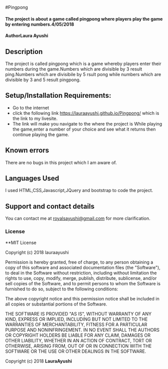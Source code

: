 #Pingpong
#### The project is about a game called pingpong where players play the game by entering numbers.4/05/2018
#### Author**Laura Ayushi**
## Description
The project is called pingpong which is a game whereby players enter their numbers during the game.Numbers which are divisible by 3 
result ping.Numbers which are divisibile by 5 rsult pong while numbers which are divisible by 3 and 5 result pingpong.
## Setup/Installation Requirements:
* Go to the internet
* click the following link https://lauraayushi.github.io/Pingpong/ which is the link to my livesite.
* The link will make you navigate to the where the project is
While playing the game,enter a number of your choice and see what it returns then continue playing the game.
## Known errors
There are no bugs in this project which I am aware of.
## Languages Used
I used HTML,CSS,Javascript,JQuery and bootstrap to code the project.
## Support and contact details
You can contact me at royalsayushi@gmail.com for more clarification.
### License
**MIT License

Copyright (c) 2018 lauraayushi

Permission is hereby granted, free of charge, to any person obtaining a copy
of this software and associated documentation files (the "Software"), to deal
in the Software without restriction, including without limitation the rights
to use, copy, modify, merge, publish, distribute, sublicense, and/or sell
copies of the Software, and to permit persons to whom the Software is
furnished to do so, subject to the following conditions:

The above copyright notice and this permission notice shall be included in all
copies or substantial portions of the Software.

THE SOFTWARE IS PROVIDED "AS IS", WITHOUT WARRANTY OF ANY KIND, EXPRESS OR
IMPLIED, INCLUDING BUT NOT LIMITED TO THE WARRANTIES OF MERCHANTABILITY,
FITNESS FOR A PARTICULAR PURPOSE AND NONINFRINGEMENT. IN NO EVENT SHALL THE
AUTHORS OR COPYRIGHT HOLDERS BE LIABLE FOR ANY CLAIM, DAMAGES OR OTHER
LIABILITY, WHETHER IN AN ACTION OF CONTRACT, TORT OR OTHERWISE, ARISING FROM,
OUT OF OR IN CONNECTION WITH THE SOFTWARE OR THE USE OR OTHER DEALINGS IN THE
SOFTWARE.

Copyright (c) 2018 **LauraAyushi**